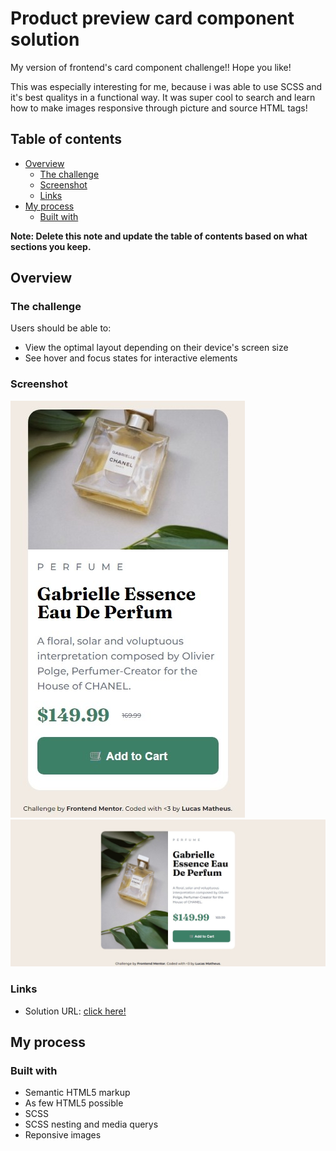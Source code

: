 # Product preview card component solution

My version of frontend's card component challenge!! Hope you like!

This was especially interesting for me, because i was able to use SCSS and it's best qualitys in a functional way. It was super cool to search and learn how to make images responsive through picture and source HTML tags!

## Table of contents

- [Overview](#overview)
  - [The challenge](#the-challenge)
  - [Screenshot](#screenshot)
  - [Links](#links)
- [My process](#my-process)
  - [Built with](#built-with)

**Note: Delete this note and update the table of contents based on what sections you keep.**

## Overview

### The challenge

Users should be able to:

- View the optimal layout depending on their device's screen size
- See hover and focus states for interactive elements

### Screenshot

![mobile version!](./design/screenshot-mobile.jpeg)
![desktop version!](./design/screenshot-desktop.jpeg)

### Links

- Solution URL: [click here!]( https://lukiticas.github.io/productcard/)

## My process

### Built with

- Semantic HTML5 markup
- As few HTML5 possible
- SCSS
- SCSS nesting and media querys
- Reponsive images
